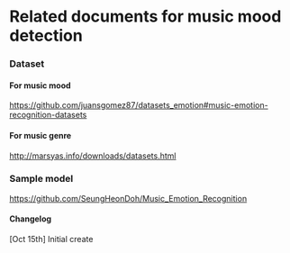 # Related documents for music mood detection

### Dataset
#### For music mood
https://github.com/juansgomez87/datasets_emotion#music-emotion-recognition-datasets
#### For music genre
http://marsyas.info/downloads/datasets.html

### Sample model
https://github.com/SeungHeonDoh/Music_Emotion_Recognition




#### Changelog
[Oct 15th] Initial create
